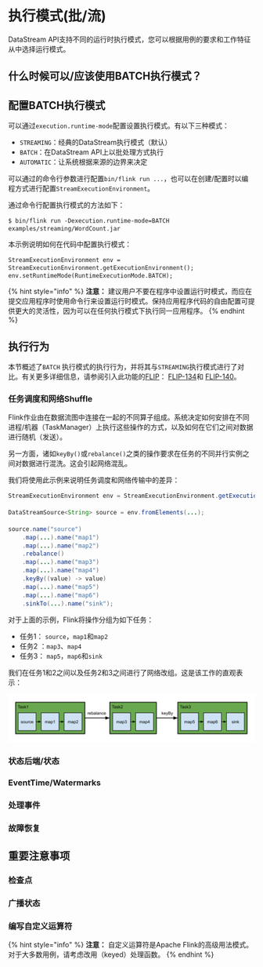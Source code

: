 # 执行模式\(批/流\)

DataStream API支持不同的运行时执行模式，您可以根据用例的要求和工作特征从中选择运行模式。



## 什么时候可以/应该使用BATCH执行模式？

## 配置BATCH执行模式

可以通过`execution.runtime-mode`配置设置执行模式。有以下三种模式：

* `STREAMING`：经典的DataStream执行模式（默认）
* `BATCH`：在DataStream API上以批处理方式执行
* `AUTOMATIC`：让系统根据来源的边界来决定

可以通过的命令行参数进行配置`bin/flink run ...`，也可以在创建/配置时以编程方式进行配置`StreamExecutionEnvironment`。

通过命令行配置执行模式的方法如下：

```text
$ bin/flink run -Dexecution.runtime-mode=BATCH examples/streaming/WordCount.jar
```

本示例说明如何在代码中配置执行模式：

```text
StreamExecutionEnvironment env = StreamExecutionEnvironment.getExecutionEnvironment();
env.setRuntimeMode(RuntimeExecutionMode.BATCH);
```

{% hint style="info" %}
**注意：** 建议用户不要在程序中设置运行时模式，而应在提交应用程序时使用命令行来设置运行时模式。保持应用程序代码的自由配置可提供更大的灵活性，因为可以在任何执行模式下执行同一应用程序。
{% endhint %}

## 执行行为

本节概述了`BATCH` 执行模式的执行行为，并将其与`STREAMING`执行模式进行了对比。有关更多详细信息，请参阅引入此功能的[FLIP](https://cwiki.apache.org/confluence/x/4i94CQ)： [FLIP-134](https://cwiki.apache.org/confluence/x/4i94CQ)和 [FLIP-140](https://cwiki.apache.org/confluence/x/kDh4CQ)。

### 任务调度和网络Shuffle

Flink作业由在数据流图中连接在一起的不同算子组成。系统决定如何安排在不同进程/机器（TaskManager）上执行这些操作的方式，以及如何在它们之间对数据进行随机（发送）。



另一方面，诸如`keyBy()`或`rebalance()`之类的操作要求在任务的不同并行实例之间对数据进行混洗。这会引起网络混乱。

我们将使用此示例来说明任务调度和网络传输中的差异：

```java
StreamExecutionEnvironment env = StreamExecutionEnvironment.getExecutionEnvironment();

DataStreamSource<String> source = env.fromElements(...);

source.name("source")
	.map(...).name("map1")
	.map(...).name("map2")
	.rebalance()
	.map(...).name("map3")
	.map(...).name("map4")
	.keyBy((value) -> value)
	.map(...).name("map5")
	.map(...).name("map6")
	.sinkTo(...).name("sink");
```



对于上面的示例，Flink将操作分组为如下任务：

* 任务1： `source`，`map1`和`map2`
* 任务2 ：`map3`、`map4`
* 任务3： `map5`，`map6`和`sink`

我们在任务1和2之间以及任务2和3之间进行了网络改组。这是该工作的直观表示：

![](../../.gitbook/assets/datastream-example-job-graph.svg)

### 状态后端/状态

### EventTime/Watermarks

### 处理事件

### 故障恢复

## 重要注意事项

### 检查点

### 广播状态

### 编写自定义运算符

{% hint style="info" %}
**注意：** 自定义运算符是Apache Flink的高级用法模式。对于大多数用例，请考虑改用（keyed）处理函数。
{% endhint %}

